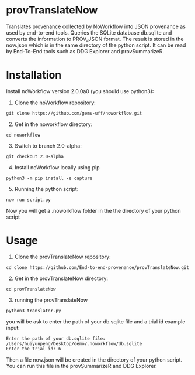 # provTranslateNow
Translates provenance collected by NoWorkflow into JSON provenance as used by end-to-end tools. Queries the SQLite database db.sqlite and converts the information to PROV_JSON format. The result is stored in the now.json which is in the same directory of the python script. It can be read by End-To-End tools such as DDG Explorer and provSummarizeR.

# Installation
Install noWorkflow version 2.0.0a0 (you should use python3):
1. Clone the noWorkflow repository:
```
git clone https://github.com/gems-uff/noworkflow.git
```
2. Get in the noworkflow directory:
```
cd noworkflow
```
3. Switch to branch 2.0-alpha:
```
git checkout 2.0-alpha
```
4. Install noWorkflow locally using pip
```
python3 -m pip install -e capture
```
5. Running the python script:
```
now run script.py 
```
Now you will get a .noworkflow folder in the the directory of your python script

# Usage
1. Clone the provTranslateNow repository:
```
cd clone https://github.com/End-to-end-provenance/provTranslateNow.git
```
2. Get in the provTranslateNow directory:
```
cd provTranslateNow
```
3. running the provTranslateNow
```
python3 translator.py
```
you will be ask to enter the path of your db.sqlite file and a trial id
example input:
```
Enter the path of your db.sqlite file: /Users/huiyunpeng/Desktop/demo/.noworkflow/db.sqlite
Enter the trial id: 6
```
Then a file now.json will be created in the directory of your python script. 
You can run this file in the provSummarizeR and DDG Explorer.


